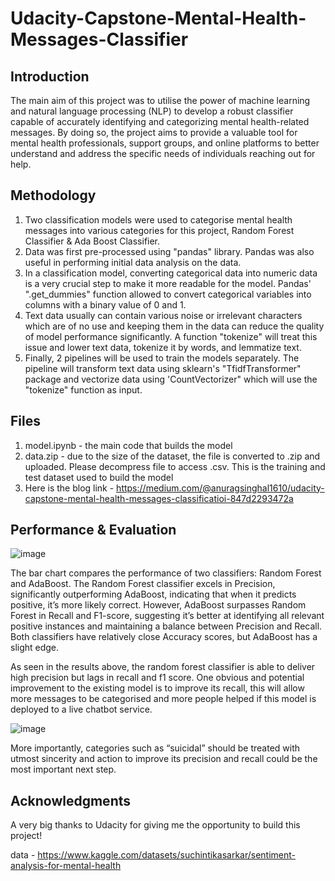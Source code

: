 # Udacity-Capstone-Mental-Health-Messages-Classifier

## Introduction
The main aim of this project was to utilise the power of machine learning and natural language processing (NLP) to develop a robust classifier capable of accurately identifying and categorizing mental health-related messages. By doing so, the project aims to provide a valuable tool for mental health professionals, support groups, and online platforms to better understand and address the specific needs of individuals reaching out for help.

## Methodology
1. Two classification models were used to categorise mental health messages into various categories for this project, Random Forest Classifier & Ada Boost Classifier.
2. Data was first pre-processed using "pandas" library. Pandas was also useful in performing initial data analysis on the data.
3. In a classification model, converting categorical data into numeric data is a very crucial step to make it more readable for the model. Pandas' ".get_dummies" function allowed to convert categorical variables into columns with a binary value of 0 and 1.
4. Text data usually can contain various noise or irrelevant characters which are of no use and keeping them in the data can reduce the quality of model performance significantly. A function "tokenize" will treat this issue and lower text data, tokenize it by words, and lemmatize text.
5. Finally, 2 pipelines will be used to train the models separately. The pipeline will transform text data using sklearn's "TfidfTransformer" package and vectorize data using 'CountVectorizer" which will use the "tokenize" function as input.

## Files
1. model.ipynb - the main code that builds the model
2. data.zip -  due to the size of the dataset, the file is converted to .zip and uploaded. Please decompress file to access .csv. This is the training and test dataset used to build the model
3. Here is the blog link - https://medium.com/@anuragsinghal1610/udacity-capstone-mental-health-messages-classificatioi-847d2293472a

## Performance & Evaluation
  ![image](https://github.com/user-attachments/assets/9e410c52-3dbc-4df8-9b13-134a494f9095)

The bar chart compares the performance of two classifiers: Random Forest and AdaBoost. The Random Forest classifier excels in Precision, significantly outperforming AdaBoost, indicating that when it predicts positive, it’s more likely correct. However, AdaBoost surpasses Random Forest in Recall and F1-score, suggesting it’s better at identifying all relevant positive instances and maintaining a balance between Precision and Recall. Both classifiers have relatively close Accuracy scores, but AdaBoost has a slight edge.

As seen in the results above, the random forest classifier is able to deliver high precision but lags in recall and f1 score. One obvious and potential improvement to the existing model is to improve its recall, this will allow more messages to be categorised and more people helped if this model is deployed to a live chatbot service.

![image](https://github.com/user-attachments/assets/40ea77ab-d9c5-4017-82df-da0af52967b4)

More importantly, categories such as “suicidal” should be treated with utmost sincerity and action to improve its precision and recall could be the most important next step.

## Acknowledgments
A very big thanks to Udacity for giving me the opportunity to build this project!

data - https://www.kaggle.com/datasets/suchintikasarkar/sentiment-analysis-for-mental-health
